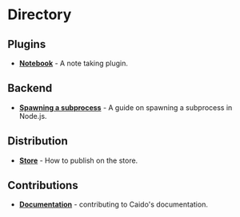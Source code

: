 # Directory

## Plugins

- **[Notebook](./plugins/notebook.md)** - A note taking plugin.

## Backend

- **[Spawning a subprocess](./backend/subprocess.md)** - A guide on spawning a subprocess in Node.js.

## Distribution

- **[Store](./distribution/store.md)** - How to publish on the store.

## Contributions

- **[Documentation](./contributions/documentation.md)** - contributing to Caido's documentation.
